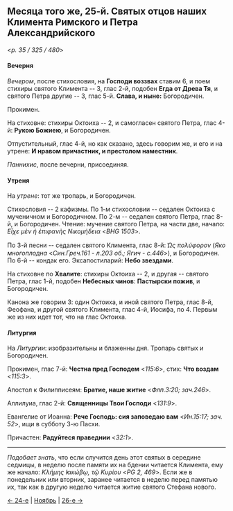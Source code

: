 
## Месяца того же, 25-й. Святых отцов наших Климента Римского и Петра Александрийского

<*p. 35 / 325 / 480*>

#### Вечерня

*Вечером*, после стихословия, на **Господи воззвах** ставим 6, и поем стихиры святого Климента -- 3, 
глас 2-й, подобен **Егда от Древа Тя**, и святого Петра другие -- 3, глас 5-й. 
**Слава, и ныне:** Богородичен. 

Прокимен. 

На стиховне: стихиры Октоиха -- 2, и самогласен святого Петра, глас 4-й: **Рукою Божиею**, и Богородичен. 

Отпустительный, глас 4-й, но как сказано, здесь говорим же, и его и на утрене: **И нравом причастник, 
и престолом наместник**.

*Паннихис*, после вечерни, присоединяя. 

#### Утреня

На *утрене*: тот же тропарь, и Богородичен. 

Стихословия -- 2 кафизмы. 
По 1-м стихословии -- седален Октоиха с мученичном и Богородичном. 
По 2-м -- седален святого Петра, глас 8-й, и Богородичен. 
Чтение: мучение святого Петра, на части две, начало: *Εἶχε μὲν ἡ ἐπιφανὴς Νικομήδεια* <*BHG 1503*>.  

По 3-й песни -- седален святого Климента, глас 8-й: *̔Ως πολύφορον* (*Яко многоплодна* <*Син.Греч.161 - л.203 об.; Ягич - с.446*>), 
и Богородичен.
По 6-й -- кондак его. 
Эксапостиларий: **Небо звездами**.

На стиховне по **Хвалите**: стихиры Октоиха -- 2, и другая -- святого Петра, глас 1-й, подобен **Небесных чинов**: 
**Пастырски пожив**, и Богородичен. 

Канона же говорим 3: один Октоиха, и иной святого Петра, глас 8-й, Феофана, и другой святого Климента, 
глас 4-й, Иосифа, по 4. Первым же из них идет тот, что на глас Октоиха. 

#### Литургия 

На *Литургии*: изобразительны и блаженны дня. 
Тропарь святых и Богородичен. 

Прокимен, глас 7-й: **Честна пред Господем** <*115:6*>, стих: **Что воздам** <*115:3*>. 

Апостол к Филипписеям: **Братие, наше житие** <*Флп.3:20; зач.246*>. 

Аллилуиа, глас 2-й: **Священницы Твои Господи** <*131:9*>. 

Евангелие от Иоанна: **Рече Господь: сия заповедаю вам** <*Ин.15:17; зач. 52*>, ищи в субботу 3-ю Пасхи. 

Причастен: **Радуйтеся праведнии** <*32:1*>.

---

*Подобает знать*, что если случится день этот святых в середине седмицы, в неделю после памяти их на бдении 
читается Климента, ему же начало: *Κλήμης ̓Ιακώβῳ, τῷ Κυρίου* <*PG 2, 469*>. Если же в понедельник или 
вторник, заранее читается в неделю перед памятью их, так как в другую неделю читается житие святого 
Стефана нового. 

[← 24-е](11_24_EUR.ru.md) | [Ноябрь](README.md#25-й) | [26-е →](11_26_EUR.ru.md)
